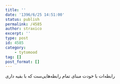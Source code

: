 ```yaml
---
title: ''
date: '1396/6/25 14:51:00'
status: publish
permalink: /4585
author: straxico
excerpt: ''
type: post
id: 4585
category:
    - tytomood
tag: []
post_format: []
---
```

‏رابطه‌ات با خودت مبنای تمام رابطه‌هایی‌ست که با بقیه داری